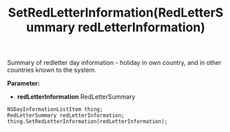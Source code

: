 ﻿---
uid: crmscript_ref_NSDayInformationListItem_SetRedLetterInformation
title: SetRedLetterInformation(RedLetterSummary redLetterInformation)
intellisense: NSDayInformationListItem.SetRedLetterInformation
keywords: NSDayInformationListItem, GetRedLetterInformation
so.topic: reference
---

Summary of redletter day information - holiday in own country, and in other countries known to the system.

**Parameter:** 
 - **redLetterInformation** RedLetterSummary

```crmscript
NSDayInformationListItem thing;
RedLetterSummary redLetterInformation;
thing.SetRedLetterInformation(redLetterInformation);
```

